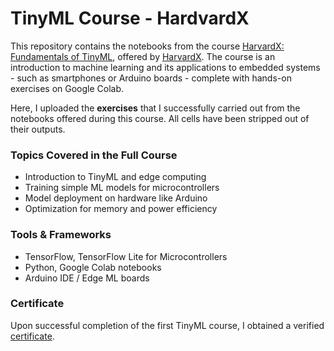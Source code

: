 # TinyML Course - HardvardX

This repository contains the notebooks from the course [HarvardX: Fundamentals of TinyML](https://www.edx.org/learn/machine-learning/harvard-university-fundamentals-of-tinyml), offered by [HarvardX](https://www.edx.org/school/harvardx).
The course is an introduction to machine learning and its applications to embedded systems - such as smartphones or Arduino boards - complete with hands-on exercises on Google Colab.

Here, I uploaded the **exercises** that I successfully carried out from the notebooks offered during this course. All cells have been stripped out of their outputs.

### Topics Covered in the Full Course

- Introduction to TinyML and edge computing
- Training simple ML models for microcontrollers
- Model deployment on hardware like Arduino
- Optimization for memory and power efficiency

### Tools & Frameworks

- TensorFlow, TensorFlow Lite for Microcontrollers
- Python, Google Colab notebooks
- Arduino IDE / Edge ML boards

### Certificate

Upon successful completion of the first TinyML course, I obtained a verified [certificate](https://courses.edx.org/certificates/7f2e0b1c307245329488a27bb207203d).
